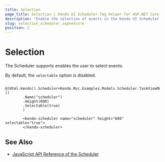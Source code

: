 ```yaml
---
title: Selection
page_title: Selection | Kendo UI Scheduler Tag Helper for ASP.NET Core
description: "Enable the selection of events in the Kendo UI Scheduler tag helper for ASP.NET Core (MVC 6 or ASP.NET Core MVC)."
slug: selection_scheduler_aspnetcore
position: 2
---
```


# Selection

The Scheduler supports enables the user to select events.

By default, the `selectable` option is disabled.

```cshtml
        @(Html.Kendo().Scheduler<Kendo.Mvc.Examples.Models.Scheduler.TaskViewModel>()
        .Name("scheduler")
        .Height(600)
        .Selectable(true)
        )
```
```tagHelper
        <kendo-scheduler name="scheduler" height="600" selectable="true">
        </kendo-scheduler>
```

## See Also

* [JavaScript API Reference of the Scheduler](http://docs.telerik.com/kendo-ui/api/javascript/ui/scheduler)
